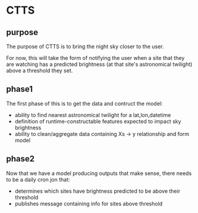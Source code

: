 # CTTS

## purpose

The purpose of CTTS is to bring the night sky closer to the user.

For now, this will take the form of notifying the user when a site that they are
watching has a predicted brightness (at that site's astronomical twilight) above
a threshold they set.

## phase1

The first phase of this is to get the data and contruct the model:

- ability to find nearest astronomical twilight for a lat,lon,datetime
- definition of runtime-constructable features expected to impact sky brightness
- ability to clean/aggregate data containing Xs -> y relationship and form model

## phase2

Now that we have a model producing outputs that make sense, there needs to be a
daily cron jon that:

- determines which sites have brightness predicted to be above their threshold
- publishes message containing info for sites above threshold
